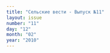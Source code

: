 ```yaml
---
title: "Сельские вести - Выпуск №11"
layout: issue
number: "11"
day: "12"
month: "02"
year: "2010"
---
```

